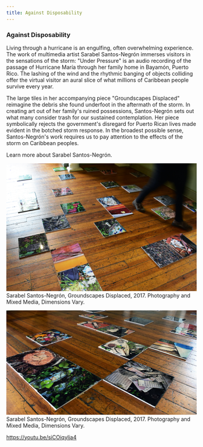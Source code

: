 ```yaml
---
title: Against Disposability
---
```


### Against Disposability

Living through a hurricane is an engulfing, often overwhelming experience. The work of multimedia artist Sarabel Santos-Negrón immerses visitors in the sensations of the storm: "Under Pressure" is an audio recording of the passage of Hurricane María through her family home in Bayamón, Puerto Rico. The lashing of the wind and the rhythmic banging of objects colliding offer the virtual visitor an aural slice of what millions of Caribbean people survive every year. 

The large tiles in her accompanying piece "Groundscapes Displaced" reimagine the debris she found underfoot in the aftermath of the storm. In creating art out of her family's ruined possessions, Santos-Negrón sets out what many consider trash for our sustained contemplation. Her piece symbolically rejects the government's disregard for Puerto Rican lives made evident in the botched storm response. In the broadest possible sense, Santos-Negrón's work requires us to pay attention to the effects of the storm on Caribbean peoples. 

Learn more about Sarabel Santos-Negrón.


![People walk over several tiles from Sarabel's piece that are placed on the floor.](assets/images/santosnegron-s_under-pressure_01.jpg)
Sarabel Santos-Negrón, Groundscapes Displaced, 2017. Photography and Mixed Media, Dimensions Vary.

![A closer view of tiles from Sarabel's piece, Groundscapes Displaced](assets/images/santosnegron-s_under-pressure_02.jpg)
Sarabel Santos-Negrón, Groundscapes Displaced, 2017. Photography and Mixed Media, Dimensions Vary.


https://youtu.be/siCOiqylja4


<a href="/index.html" class="button-left"></a>
<a href="against-disposability.html" class="button-right"></a>